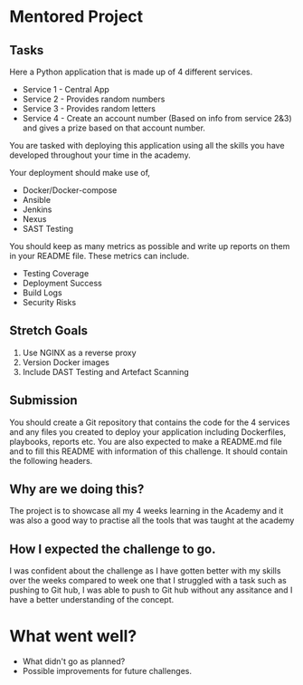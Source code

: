 # Mentored Project
 
## Tasks
 
Here a Python application that is made up of 4 different services.
 
- Service 1 - Central App
- Service 2 - Provides random numbers
- Service 3 - Provides random letters
- Service 4 - Create an account number (Based on info from service 2&3) and gives a prize based on that account number.
 
You are tasked with deploying this application using all the skills you have developed throughout your time in the academy.
 
Your deployment should make use of,
 
- Docker/Docker-compose
- Ansible
- Jenkins
- Nexus
- SAST Testing
 
You should keep as many metrics as possible and write up reports on them in your README file. These metrics can include.
 
- Testing Coverage
- Deployment Success
- Build Logs
- Security Risks
 
## Stretch Goals
 
1. Use NGINX as a reverse proxy
2. Version Docker images
3. Include DAST Testing and Artefact Scanning
 
## Submission
 
You should create a Git repository that contains the code for the 4 services and any files you created to deploy your application including Dockerfiles, playbooks, reports etc.
You are also expected to make a README.md file and to fill this README with information of this challenge. It should contain the following headers.
 
## Why are we doing this?
The project is to showcase all my 4 weeks learning in the Academy and it was also a good way to practise all the tools that was taught at the academy  
 ## How I expected the challenge to go.
 I was confident about the challenge as I have gotten better with my skills over the weeks compared to week one that I struggled with a task such as pushing to Git hub, I was able to push to Git hub without any assitance and I have a better understanding of the concept.
 
 # What went well?

- What didn't go as planned?
- Possible improvements for future challenges.
  
